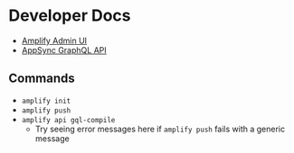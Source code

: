 # Developer Docs

- [Amplify Admin UI]
- [AppSync GraphQL API]

## Commands

- `amplify init`
- `amplify push`
- `amplify api gql-compile`
  - Try seeing error messages here if `amplify push` fails with a generic message

<!-- Links -->
[Amplify Admin UI]: https://us-east-1.admin.amplifyapp.com/admin/d5u222qsuh3lu/dev/graphql
[AppSync GraphQL API]: https://us-east-1.console.aws.amazon.com/appsync/home?region=us-east-1#/bu7sog55jfdeboiekpcjbz5caa/v1/queries
